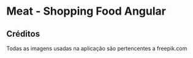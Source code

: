 # Meat - Shopping Food Angular

## Créditos

Todas as imagens usadas na aplicação são pertencentes a freepik.com
